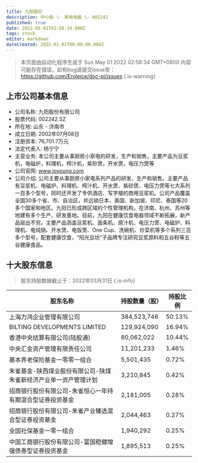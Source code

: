 ```yaml
---
title: 九阳股份
description: 中小板 \- 家用电器 \- 002242
published: true
date: 2022-05-01T02:58:34.000Z
tags: stock
editor: markdown
dateCreated: 2022-01-01T00:00:00.000Z
---
```


> 本页面由自动化程序生成于 Sun May 01 2022 02:58:34 GMT+0800
> 内容可能存在错误，如有bug请提交issue至：https://github.com/Eroleice/doc-pi/issues
{.is-warning}

## 上市公司基本信息
- 公司名称: 九阳股份有限公司
- 股票代码: 002242.SZ
- 所在地: 山东 - 济南市
- 成立日期: 2002年07月08日
- 注册资本: 76,701.7万元
- 法定代表人: 杨宁宁
- 主营业务: 本公司主要从事厨房小家电的研发，生产和销售，主要产品为豆浆机，电磁炉，料理机，榨汁机，紫砂煲，开水煲，电压力煲等
- 公司官网: www.joyoung.com
- 公司介绍: 公司主要从事厨房小家电系列产品的研发、生产和销售。主要产品有豆浆机、电磁炉、料理机、榨汁机、开水煲、紫砂煲、电压力煲等七大系列一百多个型号，同时还开发了专供酒店、写字楼的商用豆浆机。公司产品覆盖全国30多个省、市、自治区，并远销日本、美国、新加坡、印尼、泰国等20多个国家和地区。九阳已形成跨区域的个性管理机构，在济南、杭州、苏州等地建有多个生产、研发基地。目前，九阳在健康饮食电器领域不断拓展，新产品层出不穷。主要产品涵盖豆浆机、面条机、原汁机、电压力煲、电磁炉、料理机、电炖锅、开水煲、电饭煲、One Cup、洗碗机、炒菜机等多个系列三百多个型号，配套健康饮食，“阳光豆坊”子品牌专注研究豆浆原料和五谷粉等五谷健康食品。


## 十大股东信息
> 股东持股数据截止于：2022年03月31日
{.is-info}

| 股东名称 | 持股数量（股） | 持股比例 |
| --- | --- | --- |
| 上海力鸿企业管理有限公司 | 384,523,746 | 50.13% |
| BILTING DEVELOPMENTS LIMITED | 129,924,090 | 16.94% |
| 香港中央结算有限公司(陆股通) | 80,062,022 | 10.44% |
| 中央汇金资产管理有限责任公司 | 11,201,233 | 1.46% |
| 基本养老保险基金一零零一组合 | 5,501,435 | 0.72% |
| 朱雀基金-陕西煤业股份有限公司-陕煤朱雀新经济产业单一资产管理计划 | 3,210,845 | 0.42% |
| 招商银行股份有限公司-朱雀恒心一年持有期混合型证券投资基金 | 2,181,005 | 0.28% |
| 招商银行股份有限公司-朱雀产业臻选混合型证券投资基金 | 2,044,463 | 0.27% |
| 全国社保基金一零一组合 | 1,940,292 | 0.25% |
| 中国工商银行股份有限公司-富国稳健增强债券型证券投资基金 | 1,895,513 | 0.25% |




